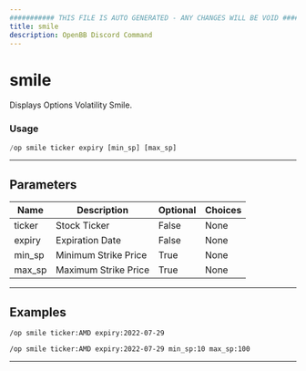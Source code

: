 ```yaml
---
########### THIS FILE IS AUTO GENERATED - ANY CHANGES WILL BE VOID ###########
title: smile
description: OpenBB Discord Command
---
```


# smile

Displays Options Volatility Smile.

### Usage

```python wordwrap
/op smile ticker expiry [min_sp] [max_sp]
```

---

## Parameters

| Name | Description | Optional | Choices |
| ---- | ----------- | -------- | ------- |
| ticker | Stock Ticker | False | None |
| expiry | Expiration Date | False | None |
| min_sp | Minimum Strike Price | True | None |
| max_sp | Maximum Strike Price | True | None |


---

## Examples

```
/op smile ticker:AMD expiry:2022-07-29
```

```
/op smile ticker:AMD expiry:2022-07-29 min_sp:10 max_sp:100
```

---
